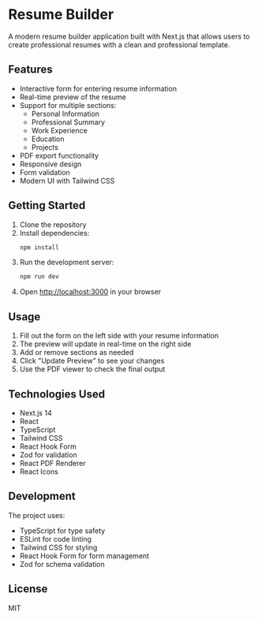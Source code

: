 # Resume Builder

A modern resume builder application built with Next.js that allows users to create professional resumes with a clean and professional template.

## Features

- Interactive form for entering resume information
- Real-time preview of the resume
- Support for multiple sections:
  - Personal Information
  - Professional Summary
  - Work Experience
  - Education
  - Projects
- PDF export functionality
- Responsive design
- Form validation
- Modern UI with Tailwind CSS

## Getting Started

1. Clone the repository
2. Install dependencies:
   ```bash
   npm install
   ```
3. Run the development server:
   ```bash
   npm run dev
   ```
4. Open [http://localhost:3000](http://localhost:3000) in your browser

## Usage

1. Fill out the form on the left side with your resume information
2. The preview will update in real-time on the right side
3. Add or remove sections as needed
4. Click "Update Preview" to see your changes
5. Use the PDF viewer to check the final output

## Technologies Used

- Next.js 14
- React
- TypeScript
- Tailwind CSS
- React Hook Form
- Zod for validation
- React PDF Renderer
- React Icons

## Development

The project uses:
- TypeScript for type safety
- ESLint for code linting
- Tailwind CSS for styling
- React Hook Form for form management
- Zod for schema validation

## License

MIT 